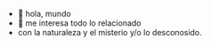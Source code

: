 - 👋 hola, mundo 
- 🌱 me interesa todo lo relacionado
- con la naturaleza y el misterio y/o lo desconosido.
  


<!---
danna67/danna67 is a ✨ special ✨ repository because its `README.md` (this file) appears on your GitHub profile.
You can click the Preview link to take a look at your changes.
--->
